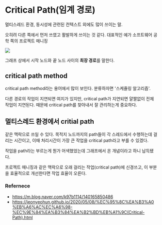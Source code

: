 # Critical Path(임계 경로)
멀티스레드 환경, 동시성에 관련된 컨텍스트 외에도 많이 쓰이는 말.

오히려 다른 쪽에서 먼저 쓰였고 활발하게 쓰이는 것 같다. 대표적인 예가 소프트웨어 공학 쪽의 프로젝트 매니징

![](https://mblogthumb-phinf.pstatic.net/20120816_73/k97b1114_1345099440445vASg4_JPEG/CPM%B3%D7%C6%AE%BF%F6%C5%A9.JPG?type=w2)

그래프 상에서 시작 노드와 끝 노드 사이의 **최장 경로**를 말한다.

## critical path method
critical path method라는 용어에서 많이 보인다. 분류하자면 '스케쥴링 알고리즘'.

다른 경로의 작업이 지연되면 여지가 있지만, critical path가 지연되면 얄짤없이 전체 작업이 지연된다. 때문에 critical path를 찾아내서 잘 관리하는게 중요하다.

## 멀티스레드 환경에서 critial path
같은 맥락으로 쓰일 수 있다. 목적지 노드까지의 path들이 각 스레드에서 수행하는데 걸리는 시간이고, 이때 처리시간이 가장 큰 작업을 critical path라고 부를 수 있겠다.

작업을 path라는 부르는게 뭔가 어색했었는데 그래프에서 온 개념이라고 하니 납득됐다.

프로젝트 매니징과 같은 맥락으로 오래 걸리는 작업(critical path)에 신경쓰고, 이 부분을 효율적으로 개선한다면 작업 효율이 오른다.

### Refernece
- https://m.blog.naver.com/k97b1114/140165850486
- https://jeonyeohun.github.io/2020/05/08/%EC%95%8C%EA%B3%A0%EB%A6%AC%EC%A6%98-%EC%9E%84%EA%B3%84%EA%B2%BD%EB%A1%9C(Critical-Path).html